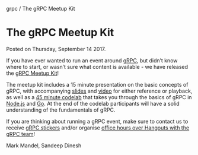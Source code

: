 grpc / The gRPC Meetup Kit

# The gRPC Meetup Kit

Posted on Thursday, September 14 2017.

If you have ever wanted to run an event around [gRPC](http://grpc.io/), but didn’t know where to start, or wasn’t sure what content is available - we have released the [gRPC Meetup Kit](https://github.com/grpc-ecosystem/meetup-kit)!

The meetup kit includes a 15 minute presentation on the basic concepts of gRPC, with accompanying [slides](https://docs.google.com/presentation/d/1dgI09a-_4dwBMLyqfwchvS6iXtbcISQPLAXL6gSYOcc/edit?usp=sharing) and [video](https://www.youtube.com/watch?v=UVsIfSfS6I4) for either reference or playback, as well as a [45 minute codelab](https://codelabs.developers.google.com/codelabs/cloud-grpc/index.html) that takes you through the basics of gRPC in [Node.js](https://nodejs.org/) and [Go](https://golang.org/). At the end of the codelab participants will have a solid understanding of the fundamentals of gRPC.

If you are thinking about running a gRPC event, make sure to contact us to receive [gRPC stickers](https://goo.gl/forms/C3TCtFdobz4ippty2) and/or organise [office hours over Hangouts with the gRPC team](https://goo.gl/forms/pvxNwWExr5ApbNst2)!

Mark Mandel, Sandeep Dinesh